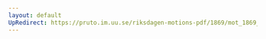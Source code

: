 ```yaml
---
layout: default
UpRedirect: https://pruto.im.uu.se/riksdagen-motions-pdf/1869/mot_1869__ak__323.pdf
---
```

